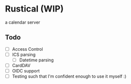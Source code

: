 # Rustical (WIP)

a calendar server

## Todo

- [ ] Access Control
- [ ] ICS parsing
  - [ ] Datetime parsing
- [ ] CardDAV
- [ ] OIDC support
- [ ] Testing such that I'm confident enough to use it myself :)
